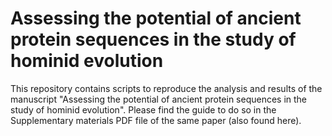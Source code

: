 # Assessing the potential of ancient protein sequences in the study of hominid evolution

This repository contains scripts to reproduce the analysis and results of the manuscript "Assessing the potential of ancient protein sequences in the study of hominid evolution". Please find the guide to do so in the Supplementary materials PDF file of the same paper (also found here).
